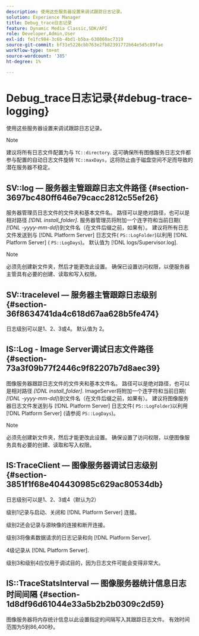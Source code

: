 ```yaml
---
description: 使用这些服务器设置来调试跟踪日志记录。
solution: Experience Manager
title: Debug_trace日志记录
feature: Dynamic Media Classic,SDK/API
role: Developer,Admin,User
exl-id: fe1fc984-3c6b-4bd1-b5ba-630860ac7319
source-git-commit: bf31e5226cbb763e2fb82391772b64e5d5c89fae
workflow-type: tm+mt
source-wordcount: '385'
ht-degree: 1%

---
```


# Debug_trace日志记录{#debug-trace-logging}

使用这些服务器设置来调试跟踪日志记录。

>[!NOTE]
>
>建议将所有日志文件配置为与 `TC::directory`. 这可确保所有图像服务日志文件都参与配置的自动日志文件旋转 `TC::maxDays`，这将防止由于磁盘空间不足而导致的潜在服务器不稳定。

## SV::log — 服务器主管跟踪日志文件路径 {#section-3697bc480ff646e79cacc2812c55ef26}

服务器管理员日志文件的文件夹和基本文件名。 路径可以是绝对路径，也可以是相对路径 *[!DNL install_folder]*. 服务器管理员将附加一个连字符和当前日期( *[!DNL -yyyy-mm-dd]*)到文件名（在文件后缀之前，如果有）。 建议将所有日志文件发送到与 [!DNL Platform Server] 日志文件( `PS::LogFolder`)以利用 [!DNL Platform Server] ( `PS::LogDays`)。 默认值为 [!DNL logs/Supervisor.log].

>[!NOTE]
>
>必须先创建新文件夹，然后才能更改此设置。 确保已设置访问权限，以便服务器主管具有必要的创建、读取和写入权限。

## SV::tracelevel — 服务器主管跟踪日志级别 {#section-36f8634741da4c618d67aa628b5fe474}

日志级别可以是1、2、3或4。 默认值为 2。

## IS::Log - Image Server调试日志文件路径 {#section-73a3f09b77f2446c9f82207b7d8aec39}

图像服务器跟踪日志文件的文件夹和基本文件名。 路径可以是绝对路径，也可以是相对路径 *[!DNL install_folder]*. ImageServer将附加一个连字符和当前日期( *[!DNL -yyyy-mm-dd]*)到文件名（在文件后缀之前，如果有）。 建议将图像服务器日志文件发送到与 [!DNL Platform Server] 日志文件( `PS::LogFolder`)以利用 [!DNL Platform Server] (请参阅 `PS::LogDays`)。

>[!NOTE]
>
>必须先创建新文件夹，然后才能更改此设置。 确保设置了访问权限，以便图像服务具有必要的创建、读取和写入权限。

## IS:TraceClient — 图像服务器调试日志级别 {#section-3851f1f68e404430985c629ac80534db}

日志级别可以是1、2、3或4（默认为2）

级别1记录与启动、关闭和 [!DNL Platform Server] 连接。

级别2还会记录与源映像的连接和断开连接。

级别3将像素数据请求的日志记录和向 [!DNL Platform Server].

4级记录从 [!DNL Platform Server].

级别3和级别4应仅用于调试目的，因为日志文件可能会变得非常大。

## IS::TraceStatsInterval — 图像服务器统计信息日志时间间隔 {#section-1d8df96d61044e33a5b2b2b0309c2d59}

图像服务器将内存统计信息以此设置指定的间隔写入其跟踪日志文件。 有效时间范围为5到86,400秒。
